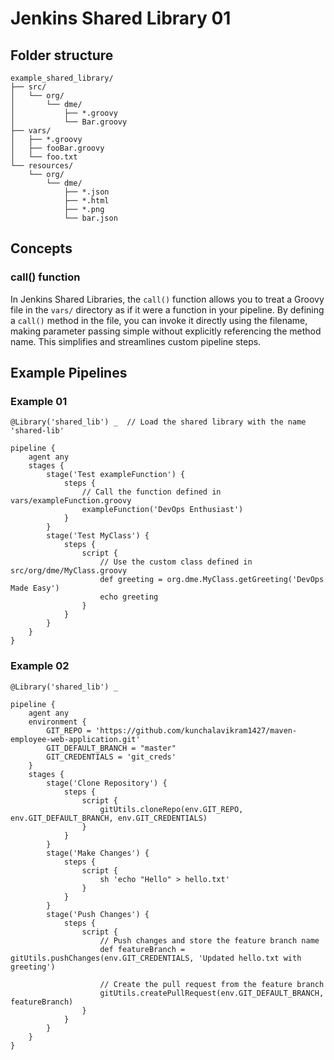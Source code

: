 # Jenkins Shared Library 01

## Folder structure
```
example_shared_library/
├── src/
│   └── org/
│       └── dme/
│           ├── *.groovy
│           └── Bar.groovy
├── vars/
│   ├── *.groovy
│   ├── fooBar.groovy 
│   └── foo.txt
└── resources/
    └── org/
        └── dme/
            ├── *.json
            ├── *.html
            ├── *.png
            └── bar.json
```

## Concepts

### call() function

In Jenkins Shared Libraries, the `call()` function allows you to treat a Groovy file in the `vars/` directory as if it were a function in your pipeline. By defining a `call()` method in the file, you can invoke it directly using the filename, making parameter passing simple without explicitly referencing the method name. This simplifies and streamlines custom pipeline steps.

## Example Pipelines

### Example 01
```
@Library('shared_lib') _  // Load the shared library with the name 'shared-lib'

pipeline {
    agent any
    stages {
        stage('Test exampleFunction') {
            steps {
                // Call the function defined in vars/exampleFunction.groovy
                exampleFunction('DevOps Enthusiast')
            }
        }
        stage('Test MyClass') {
            steps {
                script {
                    // Use the custom class defined in src/org/dme/MyClass.groovy
                    def greeting = org.dme.MyClass.getGreeting('DevOps Made Easy')
                    echo greeting
                }
            }
        }
    }
}
```
### Example 02
```
@Library('shared_lib') _

pipeline {
    agent any
    environment {
        GIT_REPO = 'https://github.com/kunchalavikram1427/maven-employee-web-application.git'
        GIT_DEFAULT_BRANCH = "master"
        GIT_CREDENTIALS = 'git_creds'
    }
    stages {
        stage('Clone Repository') {
            steps {
                script {
                    gitUtils.cloneRepo(env.GIT_REPO, env.GIT_DEFAULT_BRANCH, env.GIT_CREDENTIALS)
                }
            }
        }
        stage('Make Changes') {
            steps {
                script {
                    sh 'echo "Hello" > hello.txt'
                }
            }
        }
        stage('Push Changes') {
            steps {
                script {
                    // Push changes and store the feature branch name
                    def featureBranch = gitUtils.pushChanges(env.GIT_CREDENTIALS, 'Updated hello.txt with greeting')
                    
                    // Create the pull request from the feature branch
                    gitUtils.createPullRequest(env.GIT_DEFAULT_BRANCH, featureBranch)
                }
            }
        }
    }
}
```